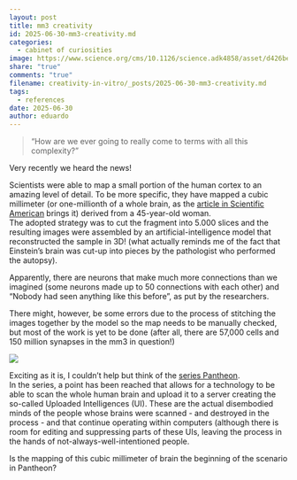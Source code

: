 ```yaml
---
layout: post
title: mm3 creativity
id: 2025-06-30-mm3-creativity.md
categories:
  - cabinet of curiosities
image: https://www.science.org/cms/10.1126/science.adk4858/asset/d426bed3-9963-4b0e-8a7e-6f641c5c04d2/assets/images/large/science.adk4858-fa.jpg
share: "true"
comments: "true"
filename: creativity-in-vitro/_posts/2025-06-30-mm3-creativity.md
tags:
  - references
date: 2025-06-30
author: eduardo
---
```


> “How are we ever going to really come to terms with all this complexity?”

Very recently we heard the news!
  
Scientists were able to map a small portion of the human cortex to an amazing level of detail. To be more specific, they have mapped a cubic millimeter (or one-millionth of a whole brain, as the [article in Scientific American](https://www.scientificamerican.com/article/a-cubic-millimeter-of-a-human-brain-has-been-mapped-in-spectacular-detail/) brings it) derived from a 45-year-old woman.  
The adopted strategy was to cut the fragment into 5.000 slices and the resulting images were assembled by an artificial-intelligence model that reconstructed the sample in 3D! (what actually reminds me of the fact that Einstein’s brain was cut-up into pieces by the pathologist who performed the autopsy).
  
Apparently, there are neurons that make much more connections than we imagined (some neurons made up to 50 connections with each other) and “Nobody had seen anything like this before”, as put by the researchers.  
  
There might, however, be some errors due to the process of stitching the images together by the model so the map needs to be manually checked, but most of the work is yet to be done (after all, there are 57,000 cells and 150 million synapses in the mm3 in question!)  

![](https://www.science.org/cms/10.1126/science.adk4858/asset/d426bed3-9963-4b0e-8a7e-6f641c5c04d2/assets/images/large/science.adk4858-fa.jpg)


Exciting as it is, I couldn’t help but think of the [series Pantheon](https://www.youtube.com/watch?v=wTgYeETwgKQ).  
In the series, a point has been reached that allows for a technology to be able to scan the whole human brain and upload it to a server creating the so-called Uploaded Intelligences (UI). These are the actual disembodied minds of the people whose brains were scanned - and destroyed in the process - and that continue operating within computers (although there is room for editing and suppressing parts of these UIs, leaving the process in the hands of not-always-well-intentioned people.  
  
Is the mapping of this cubic millimeter of brain the beginning of the scenario in Pantheon?
